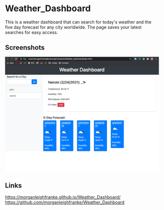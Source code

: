 # Weather_Dashboard
This is a weather dashboard that can search for today's weather and the five day forecast for any city worldwide. The page saves your latest searches for easy access. 

## Screenshots
![Alt text](assets/images/screenshot.png?raw=true "Weather Dashboard screenshot")

## Links
https://morganleighfranke.github.io/Weather_Dashboard/
https://github.com/morganleighfranke/Weather_Dashboard


